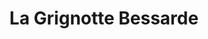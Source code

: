 ---
title: "La Grignotte Bessarde"
url: /besse-et-saint-anastaise/la-grignotte-bessarde/
shop: boulangerie
---